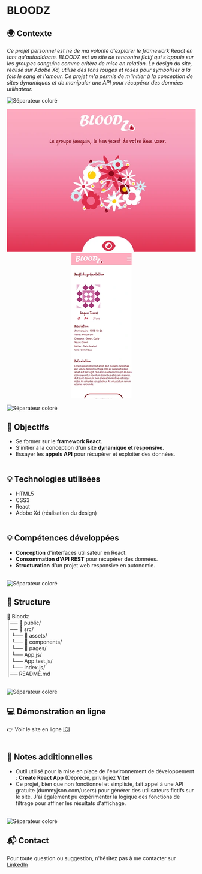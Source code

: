 # BLOODZ

## 🌍 Contexte
<i>Ce projet personnel est né de ma volonté d'explorer le framework React en tant qu'autodidacte. BLOODZ est un site de rencontre fictif qui s'appuie sur les groupes sanguins comme critère de mise en relation. Le design du site, réalisé sur Adobe Xd, utilise des tons rouges et roses pour symboliser à la fois le sang et l'amour. Ce projet m'a permis de m'initier à la conception de sites dynamiques et de manipuler une API pour récupérer des données utilisateur.</i>

![Séparateur coloré](./public/readme/séparateur.png)

<p align="center">
  <img src="./public/readme/bloodz-desktop.webp" alt="Capture d'écran de Bloodz sur ordinateur">
  <img src="./public/readme/bloodz-mobile.webp" alt="Capture d'écran de Bloodz sur mobile">
</p>

![Séparateur coloré](./public/readme/séparateur.png)

## 🎯 Objectifs
- Se former sur le **framework React**.
- S'initier à la conception d'un site **dynamique et responsive**.
- Essayer les **appels API** pour récupérer et exploiter des données.
<br><br>

## 💡 Technologies utilisées
- HTML5
- CSS3
- React
- Adobe Xd (réalisation du design)
<br><br>

## 💡 Compétences développées
- **Conception** d'interfaces utilisateur en React.
- **Consommation d'API REST** pour récupérer des données.
- **Structuration** d'un projet web responsive en autonomie.
<br><br>

![Séparateur coloré](./images/Readme-separation.png)

## 📂 Structure
📁 Bloodz<br>
│── 📁 public/<br> 
│── 📁 src/<br> 
│    └── 📁 assets/<br> 
│    └── 📁 components/<br> 
│    └── 📁 pages/<br> 
│    └── App.js/<br> 
│    └── App.test.js/<br> 
│    └── index.js/<br> 
│── README.md
<br><br>

![Séparateur coloré](./images/Readme-separation.png)

## 💻 Démonstration en ligne
👉 Voir le site en ligne [ICI](https://helenec-cyber.github.io/Bloodz/)
<br><br>

## 📝 Notes additionnelles
- Outil utilisé pour la mise en place de l'environnement de développement : **Create React App** (Déprécié, priviligiez **Vite**)
- Ce projet, bien que non fonctionnel et simpliste, fait appel à une API gratuite (dummyjson.com/users) pour générer des utilisateurs fictifs sur le site. J'ai également pu expérimenter la logique des fonctions de filtrage pour affiner les résultats d'affichage.
<br><br>

![Séparateur coloré](./images/Readme-separation.png)

## 📬 Contact
Pour toute question ou suggestion, n'hésitez pas à me contacter sur [LinkedIn](https://www.linkedin.com/in/helene-canovas-48710b141/)